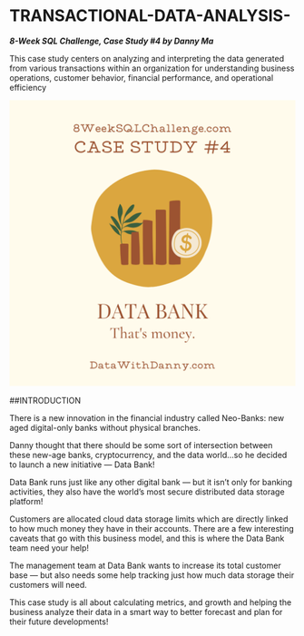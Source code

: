 # TRANSACTIONAL-DATA-ANALYSIS-

**_8-Week SQL Challenge, Case Study #4 by Danny Ma_**

This case study centers on analyzing and interpreting the data generated from various transactions within an organization for understanding business operations, customer behavior, financial performance, and operational efficiency

![](DataBank.png)

##INTRODUCTION

There is a new innovation in the financial industry called Neo-Banks: new aged digital-only banks without physical branches.

Danny thought that there should be some sort of intersection between these new-age banks, cryptocurrency, and the data world…so he decided to launch a new initiative — Data Bank!

Data Bank runs just like any other digital bank — but it isn’t only for banking activities, they also have the world’s most secure distributed data storage platform!

Customers are allocated cloud data storage limits which are directly linked to how much money they have in their accounts. There are a few interesting caveats that go with this business model, and this is where the Data Bank team need your help!

The management team at Data Bank wants to increase its total customer base — but also needs some help tracking just how much data storage their customers will need.

This case study is all about calculating metrics, and growth and helping the business analyze their data in a smart way to better forecast and plan for their future developments!
